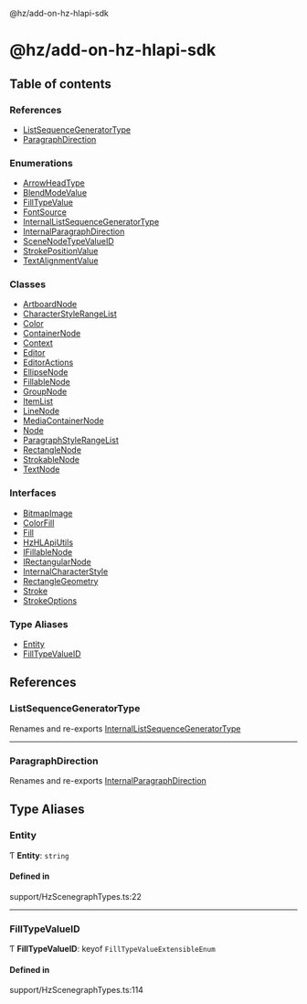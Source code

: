 @hz/add-on-hz-hlapi-sdk

# @hz/add-on-hz-hlapi-sdk

## Table of contents

### References

- [ListSequenceGeneratorType](overview.md#ListSequenceGeneratorType)
- [ParagraphDirection](overview.md#ParagraphDirection)

### Enumerations

- [ArrowHeadType](enums/ArrowHeadType.md)
- [BlendModeValue](enums/BlendModeValue.md)
- [FillTypeValue](enums/FillTypeValue.md)
- [FontSource](enums/FontSource.md)
- [InternalListSequenceGeneratorType](enums/InternalListSequenceGeneratorType.md)
- [InternalParagraphDirection](enums/InternalParagraphDirection.md)
- [SceneNodeTypeValueID](enums/SceneNodeTypeValueID.md)
- [StrokePositionValue](enums/StrokePositionValue.md)
- [TextAlignmentValue](enums/TextAlignmentValue.md)

### Classes

- [ArtboardNode](classes/ArtboardNode.md)
- [CharacterStyleRangeList](classes/CharacterStyleRangeList.md)
- [Color](classes/Color.md)
- [ContainerNode](classes/ContainerNode.md)
- [Context](classes/Context.md)
- [Editor](classes/Editor.md)
- [EditorActions](classes/EditorActions.md)
- [EllipseNode](classes/EllipseNode.md)
- [FillableNode](classes/FillableNode.md)
- [GroupNode](classes/GroupNode.md)
- [ItemList](classes/ItemList.md)
- [LineNode](classes/LineNode.md)
- [MediaContainerNode](classes/MediaContainerNode.md)
- [Node](classes/Node.md)
- [ParagraphStyleRangeList](classes/ParagraphStyleRangeList.md)
- [RectangleNode](classes/RectangleNode.md)
- [StrokableNode](classes/StrokableNode.md)
- [TextNode](classes/TextNode.md)

### Interfaces

- [BitmapImage](interfaces/BitmapImage.md)
- [ColorFill](interfaces/ColorFill.md)
- [Fill](interfaces/Fill.md)
- [HzHLApiUtils](interfaces/HzHLApiUtils.md)
- [IFillableNode](interfaces/IFillableNode.md)
- [IRectangularNode](interfaces/IRectangularNode.md)
- [InternalCharacterStyle](interfaces/InternalCharacterStyle.md)
- [RectangleGeometry](interfaces/RectangleGeometry.md)
- [Stroke](interfaces/Stroke.md)
- [StrokeOptions](interfaces/StrokeOptions.md)

### Type Aliases

- [Entity](overview.md#Entity)
- [FillTypeValueID](overview.md#FillTypeValueID)

## References

### <a id="ListSequenceGeneratorType" name="ListSequenceGeneratorType"></a> ListSequenceGeneratorType

Renames and re-exports [InternalListSequenceGeneratorType](enums/InternalListSequenceGeneratorType.md)

___

### <a id="ParagraphDirection" name="ParagraphDirection"></a> ParagraphDirection

Renames and re-exports [InternalParagraphDirection](enums/InternalParagraphDirection.md)

## Type Aliases

### <a id="Entity" name="Entity"></a> Entity

Ƭ **Entity**: `string`

#### Defined in

support/HzScenegraphTypes.ts:22

___

### <a id="FillTypeValueID" name="FillTypeValueID"></a> FillTypeValueID

Ƭ **FillTypeValueID**: keyof `FillTypeValueExtensibleEnum`

#### Defined in

support/HzScenegraphTypes.ts:114
